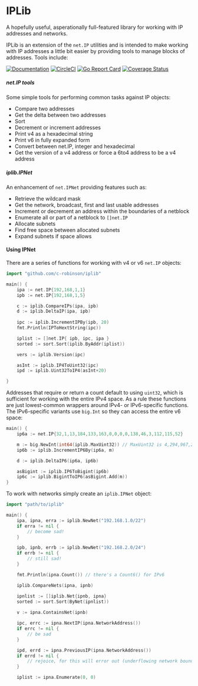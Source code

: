 # IPLib

A hopefully useful, asperationally full-featured library for working with IP
addresses and networks.

IPLib is an extension of the `net.IP` utilities and is intended to make working
with IP addresses a little bit easier by providing tools to manage blocks of
addresses. Tools include:

[![Documentation](https://godoc.org/github.com/c-robinson/iplib?status.svg)](http://godoc.org/github.com/c-robinson/iplib)
[![CircleCI](https://circleci.com/gh/c-robinson/iplib/tree/master.svg?style=svg)](https://circleci.com/gh/c-robinson/iplib/tree/master)
[![Go Report Card](https://goreportcard.com/badge/github.com/c-robinson/iplib)](https://goreportcard.com/report/github.com/c-robinson/iplib)
[![Coverage Status](https://coveralls.io/repos/github/c-robinson/iplib/badge.svg?branch=master)](https://coveralls.io/github/c-robinson/iplib?branch=master)

##### net.IP tools

Some simple tools for performing common tasks against IP objects:

- Compare two addresses
- Get the delta between two addresses
- Sort
- Decrement or increment addresses
- Print v4 as a hexadecimal string
- Print v6 in fully expanded form
- Convert between net.IP, integer and hexadecimal
- Get the version of a v4 address or force a 6to4 address to be a v4 address

##### iplib.IPNet

An enhancement of `net.IPNet` providing features such as:

- Retrieve the wildcard mask
- Get the network, broadcast, first and last usable addresses
- Increment or decrement an address within the boundaries of a netblock
- Enumerate all or part of a netblock to `[]net.IP`
- Allocate subnets
- Find free space between allocated subnets
- Expand subnets if space allows

#### Using IPNet

There are a series of functions for working with v4 or v6 `net.IP` objects:

```Go
import "github.com/c-robinson/iplib"

main() {
    ipa := net.IP{192,168,1,1}
    ipb := net.IP{192,168,1,5}

    c := iplib.CompareIPs(ipa, ipb)
    d := iplib.DeltaIP(ipa, ipb)
    
    ipc := iplib.IncrementIPBy(ipb, 20)
    fmt.Println(IPToHextString(ipc))

    iplist := []net.IP{ ipb, ipc, ipa }
    sorted := sort.Sort(iplib.ByAddr(iplist))

    vers := iplib.Version(ipc)

    asInt := iplib.IP4ToUint32(ipc)
    ipd := iplib.Uint32ToIP4(asInt+20)

}
```

Addresses that require or return a count default to using `uint32`, which is
sufficient for working with the entire IPv4 space. As a rule these functions
are just lowest-common wrappers around IPv4- or IPv6-specific functions. The
IPv6-specific variants use `big.Int` so they can access the entire v6 space:


```Go
main() {
    ip6a := net.IP{32,1,13,184,133,163,0,0,0,0,138,46,3,112,115,52}

    m := big.NewInt(int64(iplib.MaxUint32)) // MaxUint32 is 4,294,967,296
    ip6b := iplib.IncrementIP6By(ip6a, m)

    d := iplib.DeltaIP6(ip6a, ip6b)

    asBigint := iplib.IP6ToBigint(ip6b)
    ip6c := iplib.BigintToIP6(asBigint.Add(m))
}

```

To work with networks simply create an `iplib.IPNet` object:

```Go
import "path/to/iplib"

main() {
    ipa, ipna, erra := iplib.NewNet("192.168.1.0/22")
    if erra != nil {
        // become sad!
    }

    ipb, ipnb, errb := iplib.NewNet("192.168.2.0/24")
    if errb != nil {
        // still sad!
    }

    fmt.Println(ipna.Count()) // there's a Count6() for IPv6

    iplib.CompareNets(ipna, ipnb)

    ipnlist := []iplib.Net{ipnb, ipna}
    sorted := sort.Sort(ByNet(ipnlist))
    
    v := ipna.ContainsNet(ipnb)

    ipc, errc := ipna.NextIP(ipna.NetworkAddress())
    if errc != nil {
        // be sad
    }

    ipd, errd := ipna.PreviousIP(ipna.NetworkAddress())
    if errd != nil {
        // rejoice, for this will error out (underflowing network boundary)
    }

    iplist := ipna.Enumerate(0, 0)

```
